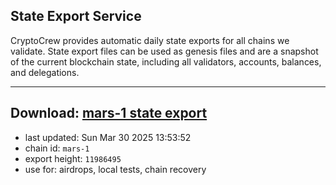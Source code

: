 ## State Export Service
CryptoCrew provides automatic daily state exports for all chains we validate. State export files can be used as genesis files and are a snapshot of the current blockchain state, including all validators, accounts, balances, and delegations.

---
**Download: [mars-1 state export](https://ccv-s3.nbg1.your-objectstorage.com/SERVICE/mars/mars-1_export_11986495.json)**
---

- last updated: Sun Mar 30 2025 13:53:52
- chain id: `mars-1`
- export height: `11986495`
- use for: airdrops, local tests, chain recovery
